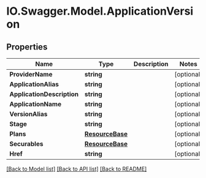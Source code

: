 # IO.Swagger.Model.ApplicationVersion
## Properties

Name | Type | Description | Notes
------------ | ------------- | ------------- | -------------
**ProviderName** | **string** |  | [optional] 
**ApplicationAlias** | **string** |  | [optional] 
**ApplicationDescription** | **string** |  | [optional] 
**ApplicationName** | **string** |  | [optional] 
**VersionAlias** | **string** |  | [optional] 
**Stage** | **string** |  | [optional] 
**Plans** | [**ResourceBase**](ResourceBase.md) |  | [optional] 
**Securables** | [**ResourceBase**](ResourceBase.md) |  | [optional] 
**Href** | **string** |  | [optional] 

[[Back to Model list]](../README.md#documentation-for-models) [[Back to API list]](../README.md#documentation-for-api-endpoints) [[Back to README]](../README.md)

